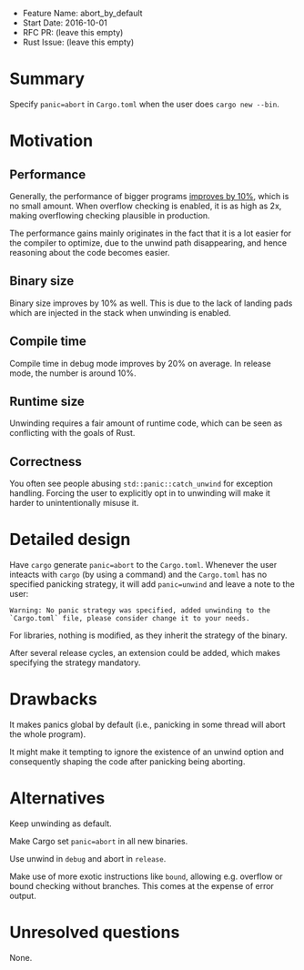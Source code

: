- Feature Name: abort_by_default
- Start Date: 2016-10-01
- RFC PR: (leave this empty)
- Rust Issue: (leave this empty)

# Summary
[summary]: #summary

Specify `panic=abort` in `Cargo.toml` when the user does `cargo new --bin`.

# Motivation
[motivation]: #motivation

## Performance

Generally, the performance of bigger programs [improves by 10%](https://www.youtube.com/watch?v=mRGb4hoGuPs), which is no small amount. When overflow checking is enabled, it is as high as 2x, making overflowing checking plausible in production.

The performance gains mainly originates in the fact that it is a lot easier for the compiler to optimize, due to the unwind path disappearing, and hence reasoning about the code becomes easier.

## Binary size

Binary size improves by 10% as well. This is due to the lack of landing pads which are injected in the stack when unwinding is enabled.

## Compile time

Compile time in debug mode improves by 20% on average. In release mode, the number is around 10%.

## Runtime size

Unwinding requires a fair amount of runtime code, which can be seen as conflicting with the goals of Rust.

## Correctness

You often see people abusing `std::panic::catch_unwind` for exception handling. Forcing the user to explicitly opt in to unwinding will make it harder to unintentionally misuse it.

# Detailed design
[design]: #detailed-design

Have `cargo` generate `panic=abort` to the `Cargo.toml`. Whenever the user inteacts with `cargo` (by using a command) and the `Cargo.toml` has no specified panicking strategy, it will add `panic=unwind` and leave a note to the user: 

    Warning: No panic strategy was specified, added unwinding to the `Cargo.toml` file, please consider change it to your needs.

For libraries, nothing is modified, as they inherit the strategy of the binary.

After several release cycles, an extension could be added, which makes specifying the strategy mandatory.

# Drawbacks
[drawbacks]: #drawbacks

It makes panics global by default (i.e., panicking in some thread will abort the whole program).

It might make it tempting to ignore the existence of an unwind option and consequently shaping the code after panicking being aborting.

# Alternatives
[alternatives]: #alternatives

Keep unwinding as default.

Make Cargo set `panic=abort` in all new binaries.

Use unwind in `debug` and abort in `release`.

Make use of more exotic instructions like `bound`, allowing e.g. overflow or bound checking without branches. This comes at the expense of error output.

# Unresolved questions
[unresolved]: #unresolved-questions

None.
